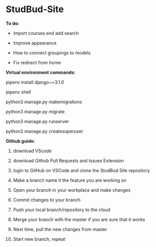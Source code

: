 # StudBud-Site

<b>To do:</b>

- Import courses and add search

- Improve appearance

- How to connect groupings to models

- Fix redirect from home

<b>Virtual environment commands: </b>

pipenv install django~=3.1.0

pipenv shell

python3 manage.py makemigrations

python3 manage.py migrate

python3 manage.py runserver

python3 manage.py createsuperuser 

<b>Github guide: </b>

1. download VScode

2. download Github Pull Requests and Issues Extension

3. login to GitHub on VSCode and clone the StudBud Site repository

4. Make a branch name it the feature you are working on

5. Open your branch in your workplace and make changes

6. Commit changes to your branch

7. Push your local branch/repository to the cloud

8. Merge your branch with the master if you are sure that it works

9. Next time, pull the new changes from master

10. Start new branch, repeat 

